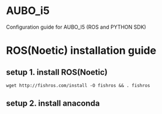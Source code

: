 # AUBO_i5
Configuration guide for AUBO_I5 (ROS and PYTHON SDK)

# ROS(Noetic) installation guide

## setup 1. install ROS(Noetic)
`wget http://fishros.com/install -O fishros && . fishros`
## setup 2. install anaconda
